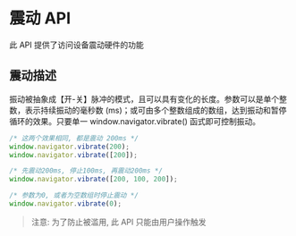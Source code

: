 # 震动 API

此 API 提供了访问设备震动硬件的功能

## 震动描述

振动被抽象成【开-关】脉冲的模式，且可以具有变化的长度。参数可以是单个整数，表示持续振动的毫秒数 (ms)；或可由多个整数组成的数组，达到振动和暂停循环的效果。只要单一 window.navigator.vibrate() 函式即可控制振动。

```js
/* 这两个效果相同, 都是震动 200ms */
window.navigator.vibrate(200);
window.navigator.vibrate([200]);
```

```js
/* 先震动200ms, 停止100ms, 再震动200ms */
window.navigator.vibrate([200, 100, 200]);
```

```js
/* 参数为0, 或者为空数组时停止震动 */
window.navigator.vibrate(0);
```

> 注意: 为了防止被滥用, 此 API 只能由用户操作触发